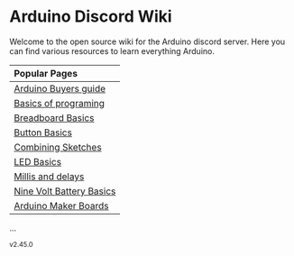 # Arduino Discord Wiki
Welcome to the open source wiki for the Arduino discord server. Here you can find various resources to learn everything Arduino.



|   Popular Pages                                    |
| :------------------------------------------------  |
|    [Arduino Buyers guide](arduinobuyersguide.md)   |
|    [Basics of programing](basicsOfProgramming.md)  |
|    [Breadboard Basics](breadBoard.md)              |
|    [Button Basics](buttons.md)                     |
|    [Combining Sketches](combiningSketches.md)      |
|    [LED Basics](ledResistors.md)                   |
|    [Millis and delays](millisVsDelay.md)           |
|    [Nine Volt Battery Basics](nineVolts.md)        |
|    [Arduino Maker Boards](makerboards.md)          |
...

<sub>v2.45.0</sub> 
